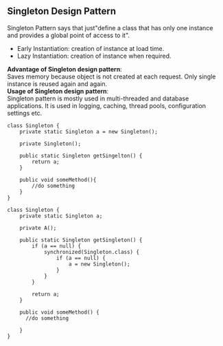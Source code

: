 ## Singleton Design Pattern ## 

Singleton Pattern says that just"define a class that has only one instance and provides a global point of access to it".

* Early Instantiation: creation of instance at load time.
* Lazy Instantiation: creation of instance when required.

**Advantage of Singleton design pattern**:   
Saves memory because object is not created at each request. Only single instance is reused again and again.   
**Usage of Singleton design pattern**:  
Singleton pattern is mostly used in multi-threaded and database applications. It is used in logging, caching, thread pools, configuration settings etc.   


```
class Singleton {
    private static Singleton a = new Singleton();
    
    private Singleton(); 
    
    public static Singleton getSingelton() {
        return a;
    }
    
    public void someMethod(){ 
        //do something
    }
}
```

```
class Singleton {
    private static Singleton a;
    
    private A();
    
    public static Singleton getSingleton() {
        if (a == null) {
            synchronized(Singleton.class) {
                if (a == null) {
                    a = new Singleton();
                }
            }
        }
        
        return a;
    }
    
    public void someMethod() {
      //do something
      
    }
}

```
